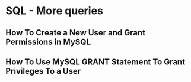 # SQL - More queries

## How To Create a New User and Grant Permissions in MySQL
## How To Use MySQL GRANT Statement To Grant Privileges To a User
